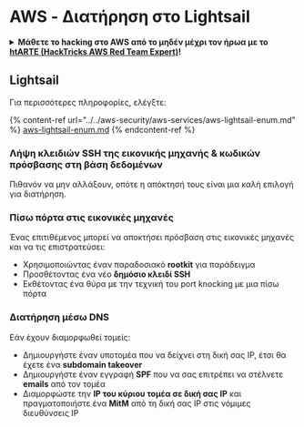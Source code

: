 # AWS - Διατήρηση στο Lightsail

<details>

<summary><strong>Μάθετε το hacking στο AWS από το μηδέν μέχρι τον ήρωα με το</strong> <a href="https://training.hacktricks.xyz/courses/arte"><strong>htARTE (HackTricks AWS Red Team Expert)</strong></a><strong>!</strong></summary>

Άλλοι τρόποι υποστήριξης του HackTricks:

* Εάν θέλετε να δείτε την **εταιρεία σας να διαφημίζεται στο HackTricks** ή να **κατεβάσετε το HackTricks σε μορφή PDF**, ελέγξτε τα [**ΣΧΕΔΙΑ ΣΥΝΔΡΟΜΗΣ**](https://github.com/sponsors/carlospolop)!
* Αποκτήστε το [**επίσημο PEASS & HackTricks swag**](https://peass.creator-spring.com)
* Ανακαλύψτε [**την Οικογένεια PEASS**](https://opensea.io/collection/the-peass-family), τη συλλογή μας από αποκλειστικά [**NFTs**](https://opensea.io/collection/the-peass-family)
* **Εγγραφείτε στη** 💬 [**ομάδα Discord**](https://discord.gg/hRep4RUj7f) ή στη [**ομάδα telegram**](https://t.me/peass) ή **ακολουθήστε** μας στο **Twitter** 🐦 [**@hacktricks_live**](https://twitter.com/hacktricks_live)**.**
* **Μοιραστείτε τα hacking tricks σας υποβάλλοντας PRs στα** [**HackTricks**](https://github.com/carlospolop/hacktricks) και [**HackTricks Cloud**](https://github.com/carlospolop/hacktricks-cloud) αποθετήρια του github.

</details>

## Lightsail

Για περισσότερες πληροφορίες, ελέγξτε:

{% content-ref url="../../aws-security/aws-services/aws-lightsail-enum.md" %}
[aws-lightsail-enum.md](../../aws-security/aws-services/aws-lightsail-enum.md)
{% endcontent-ref %}

### Λήψη κλειδιών SSH της εικονικής μηχανής & κωδικών πρόσβασης στη βάση δεδομένων

Πιθανόν να μην αλλάξουν, οπότε η απόκτησή τους είναι μια καλή επιλογή για διατήρηση.

### Πίσω πόρτα στις εικονικές μηχανές

Ένας επιτιθέμενος μπορεί να αποκτήσει πρόσβαση στις εικονικές μηχανές και να τις επιστρατεύσει:

* Χρησιμοποιώντας έναν παραδοσιακό **rootkit** για παράδειγμα
* Προσθέτοντας ένα νέο **δημόσιο κλειδί SSH**
* Εκθέτοντας ένα θύρα με την τεχνική του port knocking με μια πίσω πόρτα

### Διατήρηση μέσω DNS

Εάν έχουν διαμορφωθεί τομείς:

* Δημιουργήστε έναν υποτομέα που να δείχνει στη δική σας IP, έτσι θα έχετε ένα **subdomain takeover**
* Δημιουργήστε έναν εγγραφή **SPF** που να σας επιτρέπει να στέλνετε **emails** από τον τομέα
* Διαμορφώστε την **IP του κύριου τομέα σε δική σας IP** και πραγματοποιήστε ένα **MitM** από τη δική σας IP στις νόμιμες διευθύνσεις IP
